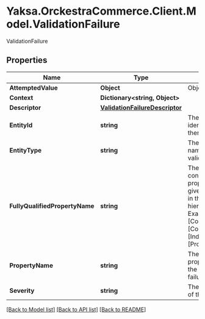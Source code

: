 # Yaksa.OrckestraCommerce.Client.Model.ValidationFailure
ValidationFailure

## Properties

Name | Type | Description | Notes
------------ | ------------- | ------------- | -------------
**AttemptedValue** | **Object** | Object | [optional] 
**Context** | **Dictionary&lt;string, Object&gt;** |  | [optional] 
**Descriptor** | [**ValidationFailureDescriptor**](ValidationFailureDescriptor.md) |  | [optional] 
**EntityId** | **string** | The unique entity identifier for which there was an error | [optional] 
**EntityType** | **string** | The entity type name that was validated | [optional] 
**FullyQualifiedPropertyName** | **string** | The complete contextual property name given it&#39;s position in the entity hierarchy. Example: [ContextClass].[ContextCollection][IndexInCollection].[PropertyName] | [optional] 
**PropertyName** | **string** | The name of the property to which the validation failure applied | [optional] 
**Severity** | **string** | The severity level of the failure | [optional] 

[[Back to Model list]](../README.md#documentation-for-models) [[Back to API list]](../README.md#documentation-for-api-endpoints) [[Back to README]](../README.md)

